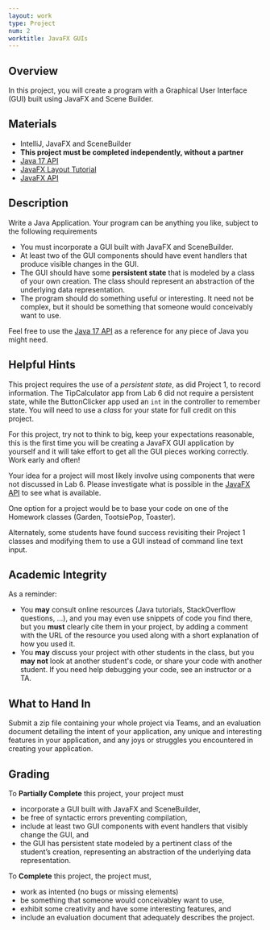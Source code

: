 ```yaml
---
layout: work
type: Project
num: 2
worktitle: JavaFX GUIs
---
```


## Overview

In this project, you will create a program with a Graphical User
Interface (GUI) built using JavaFX and Scene Builder.

## Materials

-   IntelliJ, JavaFX and SceneBuilder
-   **This project must be completed independently, without a partner**
-   [Java 17 API](https://docs.oracle.com/en/java/javase/17/docs/api/index.html)
-   [JavaFX Layout Tutorial](https://www.vojtechruzicka.com/javafx-layouts-basic/)
-   [JavaFX API](https://openjfx.io/javadoc/17/)
<!-- -   [Sample Pig Game Project](../code/151-pig.zip) -->

## Description

Write a Java Application. Your program can be anything you like, subject
to the following requirements

-   You must incorporate a GUI built with JavaFX and SceneBuilder.
-   At least two of the GUI components should have event handlers that
    produce visible changes in the GUI.
-   The GUI should have some **persistent state** that is modeled by a class
    of your own creation. The class should represent an abstraction of
    the underlying data representation.
-   The program should do something useful or interesting. It need not
    be complex, but it should be something that someone would
    conceivably want to use.

Feel free to use the [Java 17 API](https://docs.oracle.com/en/java/javase/17/docs/api/index.html) as a reference for any
piece of Java you might need.

## Helpful Hints

This project requires the use of a *persistent state*, as did Project 1, to
record information. The TipCalculator app from Lab 6 did not require a persistent
state, while the ButtonClicker app used an `int` in the controller to remember
state. You will need to use a *class* for your state for full credit on this project.

For this project, try not to think to big, keep your expectations reasonable, this is
the first time you will be creating a JavaFX GUI application by yourself and it will
take effort to get all the GUI pieces working correctly. Work early and often!

Your idea for a project will most likely involve using components that were not discussed in Lab 6. Please investigate what is possible in the
[JavaFX API](https://openjfx.io/javadoc/17/) to see what is available.

One option for a project would be to base your code on one of the Homework classes (Garden, TootsiePop, Toaster).

Alternately, some students have found success revisiting their Project 1 classes and modifying them to use a GUI instead of command line text input.

## Academic Integrity

As a reminder:

-   You **may** consult online resources (Java tutorials, StackOverflow
    questions, ...), and you may even use snippets of code you find
    there, but you **must** clearly cite them in your project, by adding
    a comment with the URL of the resource you used along with a short
    explanation of how you used it.
-   You **may** discuss your project with other students in the class,
    but you **may not** look at another student's code, or share your
    code with another student. If you need help debugging your code, see
    an instructor or a TA.

## What to Hand In

Submit a zip file containing your whole project via Teams, and an
evaluation document detailing the intent of your application, any unique
and interesting features in your application, and any joys or struggles
you encountered in creating your application.

## Grading

To **Partially Complete** this project, your project must 
* incorporate a GUI built with JavaFX and SceneBuilder,
* be free of syntactic errors preventing compilation,
* include at least two GUI components with event handlers that visibly change the GUI, and                  
* the GUI has persistent state modeled by a pertinent class of the student’s creation, representing an abstraction of the underlying data representation.

To **Complete** this project, the project must, 
* work as intented (no bugs or missing elements)
* be something that someone would conceivabley want to use,
* exhibit some creativity and have some interesting features, and
* include an evaluation document that adequately describes the project.